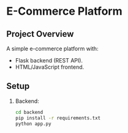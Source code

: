 # E-Commerce Platform

## Project Overview
A simple e-commerce platform with:
- Flask backend (REST API).
- HTML/JavaScript frontend.

## Setup
1. Backend:
   ```bash
   cd backend
   pip install -r requirements.txt
   python app.py
